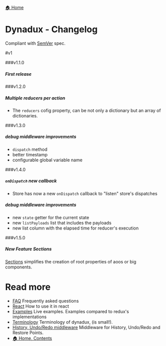 [🏠 Home](../README.md)

# Dynadux - Changelog

Compliant with [SemVer](https://semver.org/) spec.

#v1

###v1.1.0

##### First release

###v1.2.0 

##### Multiple reducers per action

- The `reducers` cofig property, can be not only a dictionary but an array of dictionaries.

###v1.3.0 

##### debug middleware improvements

- `dispatch` method
- better timestamp
- configurable global variable name

###v1.4.0 

##### `onDispatch` new callback

- Store has now a new `onDispatch` callback to "listen" store's dispatches

##### debug middleware improvements

- new `state` getter for the current state
- new `listPayloads` list that includes the payloads
- new list column with the elapsed time for reducer's execution

###v1.5.0 

##### New Feature Sections

[Sections](./Sections.md) simplifies the creation of root properties of aoos or big components. 

# Read more 

- [FAQ](./FAQ.md) Frequently asked questions
- [React](./React.md) How to use it in react
- [Examples](./Examples.md) Live examples. Examples compared to redux's implementations
- [Terminology](./Terminology.md) Terminology of dynadux, (is small!).
- [History, Undo/Redo middleware](https://github.com/aneldev/dynadux-history-middleware) Middleware for History, Undo/Redo and Restore Points.
- [🏠 Home, Contents](../README.md#table-of-contents)
